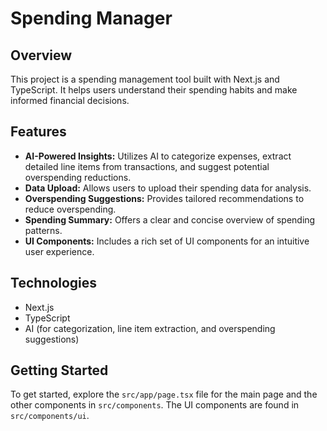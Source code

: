 # Spending Manager

## Overview

This project is a spending management tool built with Next.js and TypeScript. It helps users understand their spending habits and make informed financial decisions.

## Features

*   **AI-Powered Insights:** Utilizes AI to categorize expenses, extract detailed line items from transactions, and suggest potential overspending reductions.
*   **Data Upload:** Allows users to upload their spending data for analysis.
*   **Overspending Suggestions:** Provides tailored recommendations to reduce overspending.
*   **Spending Summary:** Offers a clear and concise overview of spending patterns.
*   **UI Components:** Includes a rich set of UI components for an intuitive user experience.

## Technologies

*   Next.js
*   TypeScript
*   AI (for categorization, line item extraction, and overspending suggestions)

## Getting Started

To get started, explore the `src/app/page.tsx` file for the main page and the other components in `src/components`. The UI components are found in `src/components/ui`.
